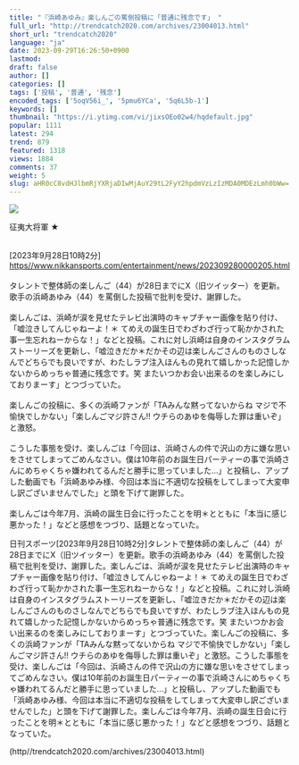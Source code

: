 ```yaml
---
title: "『浜崎あゆみ』楽しんごの罵倒投稿に「普通に残念です」 "
full_url: "http://trendcatch2020.com/archives/23004013.html"
short_url: "trendcatch2020"
language: "ja"
date: 2023-09-29T16:26:50+0900
lastmod: 
draft: false
author: []
categories: []
tags: ['投稿', '普通', '残念']
encoded_tags: ['5oqV56i_', '5pmu6YCa', '5q6L5b-1']
keywords: []
thumbnail: "https://i.ytimg.com/vi/jixsOEo02w4/hqdefault.jpg"
popular: 1111
latest: 294
trend: 879
featured: 1318
views: 1884
comments: 37
weight: 5
slug: aHR0cC8vdHJlbmRjYXRjaDIwMjAuY29tL2FyY2hpdmVzLzIzMDA0MDEzLmh0bWw=
---
```


![](https://i.ytimg.com/vi/jixsOEo02w4/hqdefault.jpg)

<div><p>征夷大将軍 ★ </p><br> [2023年9月28日10時2分] <br> <a target='_blank' href='https//www.nikkansports.com/entertainment/news/202309280000205.html'>https//www.nikkansports.com/entertainment/news/202309280000205.html</a> <br> <br> タレントで整体師の楽しんご（44）が28日までにX（旧ツイッター）を更新。歌手の浜崎あゆみ（44）を罵倒した投稿で批判を受け、謝罪した。 <br> <br> 楽しんごは、浜崎が涙を見せたテレビ出演時のキャプチャー画像を貼り付け、「嘘泣きしてんじゃねーよ！＊ てめえの誕生日でわざわざ行って恥かかされた事一生忘れねーからな！」などと投稿。これに対し浜崎は自身のインスタグラムストーリーズを更新し、「嘘泣きだか＊だかその辺は楽しんごさんのものさしなんでどちらでも良いですが、わたしラブ注入ほんもの見れて嬉しかった記憶しかないからめっちゃ普通に残念です。笑 またいつかお会い出来るのを楽しみにしておりまーす」とつづっていた。 <br> <br> 楽しんごの投稿に、多くの浜崎ファンが「TAみんな黙ってないからね マジで不愉快でしかない」「楽しんごマジ許さん!! ウチらのあゆを侮辱した罪は重いぞ」と激怒。 <br> <br> こうした事態を受け、楽しんごは「今回は、浜崎さんの件で沢山の方に嫌な思いをさせてしまってごめんなさい。僕は10年前のお誕生日パーティーの事で浜崎さんにめちゃくちゃ嫌われてるんだと勝手に思っていました…」と投稿し、アップした動画でも「浜崎あゆみ様、今回は本当に不適切な投稿をしてしまって大変申し訳ございませんでした」と頭を下げて謝罪した。 <br> <br> 楽しんごは今年7月、浜崎の誕生日会に行ったことを明＊とともに「本当に感じ悪かった！」などと感想をつづり、話題となっていた。 <p>日刊スポーツ[2023年9月28日10時2分]タレントで整体師の楽しんご（44）が28日までにX（旧ツイッター）を更新。歌手の浜崎あゆみ（44）を罵倒した投稿で批判を受け、謝罪した。楽しんごは、浜崎が涙を見せたテレビ出演時のキャプチャー画像を貼り付け、「嘘泣きしてんじゃねーよ！＊ てめえの誕生日でわざわざ行って恥かかされた事一生忘れねーからな！」などと投稿。これに対し浜崎は自身のインスタグラムストーリーズを更新し、「嘘泣きだか＊だかその辺は楽しんごさんのものさしなんでどちらでも良いですが、わたしラブ注入ほんもの見れて嬉しかった記憶しかないからめっちゃ普通に残念です。笑 またいつかお会い出来るのを楽しみにしておりまーす」とつづっていた。楽しんごの投稿に、多くの浜崎ファンが「TAみんな黙ってないからね マジで不愉快でしかない」「楽しんごマジ許さん!! ウチらのあゆを侮辱した罪は重いぞ」と激怒。こうした事態を受け、楽しんごは「今回は、浜崎さんの件で沢山の方に嫌な思いをさせてしまってごめんなさい。僕は10年前のお誕生日パーティーの事で浜崎さんにめちゃくちゃ嫌われてるんだと勝手に思っていました…」と投稿し、アップした動画でも「浜崎あゆみ様、今回は本当に不適切な投稿をしてしまって大変申し訳ございませんでした」と頭を下げて謝罪した。楽しんごは今年7月、浜崎の誕生日会に行ったことを明＊とともに「本当に感じ悪かった！」などと感想をつづり、話題となっていた。</p></div>

(http//trendcatch2020.com/archives/23004013.html)
